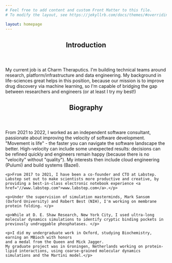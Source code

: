 ```yaml
---
# Feel free to add content and custom Front Matter to this file.
# To modify the layout, see https://jekyllrb.com/docs/themes/#overriding-theme-defaults

layout: homepage
---
```


<!-- intro -->
  <section id="intro">
    <header class="major">
      <h2>Introduction</h2>
    </header>
    <p>My current job is at Charm Theraputics. I'm building technical teams around research, platform/infrastructure and data engineering. My background in life-sciences great helps in this position, because our mission is to improve drug discovery via machine learning, so I'm capable of bridging the gap between researchers and engineers (or at least I try my best!)</p>
  </section>

<!-- biography -->
  <section id="biography">
    <header class="major">
      <h2>Biography</h2>
    </header>
    <p>From 2021 to 2022, I worked as an independent software consultant, passionate about improving the velocity of software development. "Movement is life" - the faster you can navigate the software landscape the better. High-velocity can include some unexpected results: decisions can be refined quickly and engineers remain happy (because there is no "velocity" without "quality"). My interests then include cloud engineering (Pulumi) and build systems (Bazel).</p>

    <p>From 2017 to 2021, I have been a co-founder and CTO at Labstep. Labstep set out to make scientists more productive and creative, by providing a best-in-class electronic notebook experience <a href="//www.labstep.com">www.labstep.com</a>.</p>

    <p>Under the supervision of simulation masterminds, Mark Sansom (Oxford University) and Robert Best (NIH), I'm working on membrane protein folding. </p>

    <p>While at D. E. Shaw Research, New York City, I used ultra-long molecular dynamics simulations to identify cryptic binding pockets in previously undruggable phosphatases. </p>

    <p>I did my undergraduate work in Oxford, studying Biochemistry, earning an MBioch with honors
    and a medal from the Queen and Mick Jagger.
    My graduate project was in Groningen, Netherlands working on protein-lipid interactions, using coarse-grained molecular dynamics simulations and the Martini model.</p>
  </section>

